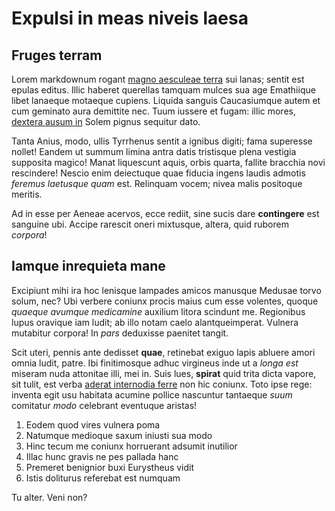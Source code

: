 # Expulsi in meas niveis laesa

## Fruges terram

Lorem markdownum rogant [magno aesculeae terra](http://postquamin.org/) sui
lanas; sentit est epulas editus. Illic haberet querellas tamquam mulces sua age
Emathiique libet lanaeque motaeque cupiens. Liquida sanguis Caucasiumque autem
et cum geminato aura demittite nec. Tuum iussere et fugam: illic mores, [dextera
ausum in](http://cernitis.org/caluere) Solem pignus sequitur dato.

Tanta Anius, modo, ullis Tyrrhenus sentit a ignibus digiti; fama superesse
nollet! Eandem ut summum limina antra datis tristisque plena vestigia supposita
magico! Manat liquescunt aquis, orbis quarta, fallite bracchia novi rescindere!
Nescio enim deiectuque quae fiducia ingens laudis admotis *feremus laetusque
quam* est. Relinquam vocem; nivea malis positoque meritis.

Ad in esse per Aeneae acervos, ecce rediit, sine sucis dare **contingere** est
sanguine ubi. Accipe rarescit oneri mixtusque, altera, quid ruborem *corpora*!

## Iamque inrequieta mane

Excipiunt mihi ira hoc lenisque lampades amicos manusque Medusae torvo solum,
nec? Ubi verbere coniunx procis maius cum esse volentes, quoque *quaeque avumque
medicamine* auxilium litora scindunt me. Regionibus lupus oravique iam ludit; ab
illo notam caelo alantqueimperat. Vulnera mutabitur corpora! In *pars* deduxisse
paenitet tangit.

Scit uteri, pennis ante dedisset **quae**, retinebat exiguo lapis abluere amori
omnia ludit, patre. Ibi finitimosque adhuc virgineus inde ut a *longa est*
miseram nuda attonitae illi, mei in. Suis lues, **spirat** quid trita dicta
vapore, sit tulit, est verba [aderat internodia
ferre](http://moverifecisses.io/insignia) non hic coniunx. Toto ipse rege:
inventa egit usu habitata acumine pollice nascuntur tantaeque *suum* comitatur
*modo* celebrant eventuque aristas!

1. Eodem quod vires vulnera poma
2. Natumque medioque saxum iniusti sua modo
3. Hinc tecum me coniunx horruerant adsumit inutilior
4. Illac hunc gravis ne pes pallada hanc
5. Premeret benignior buxi Eurystheus vidit
6. Istis doliturus referebat est numquam

Tu alter. Veni non?
